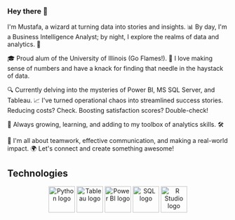 ### Hey there 👋
I'm Mustafa, a wizard at turning data into stories and insights. 📊 By day, I'm a Business Intelligence Analyst; by night, I explore the realms of data and analytics. 🌟

🎓 Proud alum of the University of Illinois (Go Flames!). 🎉 I love making sense of numbers and have a knack for finding that needle in the haystack of data.

🔍 Currently delving into the mysteries of Power BI, MS SQL Server, and Tableau. 📈 I've turned operational chaos into streamlined success stories. Reducing costs? Check. Boosting satisfaction scores? Double-check!

🌱 Always growing, learning, and adding to my toolbox of analytics skills. 🛠️

🤝 I'm all about teamwork, effective communication, and making a real-world impact. 🌍 Let's connect and create something awesome!

## Technologies
<p align="center">
  <img src="https://github.com/mustafanoman128/mustafanoman128/assets/100492192/b7c84727-c451-4b23-9dd8-c3820294ddf5" alt="Python logo" height="60"/>
  <img src="https://github.com/mustafanoman128/mustafanoman128/assets/100492192/af5e6fa5-dd7e-49fa-8d47-fff7db3fa272" alt="Tableau logo" height="60"/>
  <img src="https://github.com/mustafanoman128/mustafanoman128/assets/100492192/869b7c21-24ec-42ca-9c16-f3553bc40f89" alt="Power BI logo" height="60"/>
  <img src="https://github.com/mustafanoman128/mustafanoman128/assets/100492192/d042afd3-c0bc-4fb9-9a7e-22fcd3bdc9e1" alt="SQL logo" height="60"/>
  <img src="https://github.com/mustafanoman128/mustafanoman128/assets/100492192/d985ef0b-d78e-44ba-9f23-5e09fb357f0c" alt="R Studio logo" height="60"/>
</p>



